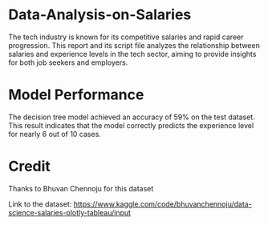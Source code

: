 # Data-Analysis-on-Salaries
The tech industry is known for its competitive salaries and rapid career progression. This report and its script file
analyzes the relationship between salaries and experience levels in the tech sector, aiming to
provide insights for both job seekers and employers.

# Model Performance
The decision tree model achieved an accuracy of 59% on the test dataset. This result indicates that
the model correctly predicts the experience level for nearly 6 out of 10 cases.

# Credit
Thanks to Bhuvan Chennoju for this dataset

Link to the dataset: https://www.kaggle.com/code/bhuvanchennoju/data-science-salaries-plotly-tableau/input
